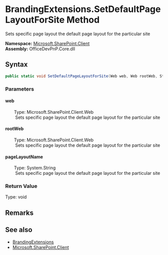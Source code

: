 # BrandingExtensions.SetDefaultPageLayoutForSite Method  
 Sets specific page layout the default page layout for the particular site   

**Namespace:** [Microsoft.SharePoint.Client](Microsoft.SharePoint.Client.md)  
**Assembly:** OfficeDevPnP.Core.dll  
## Syntax
```C#
public static void SetDefaultPageLayoutForSite(Web web, Web rootWeb, String pageLayoutName)
```
### Parameters
#### web  
&emsp;&emsp;Type: Microsoft.SharePoint.Client.Web  
&emsp;&emsp; Sets specific page layout the default page layout for the particular site   

  

#### rootWeb  
&emsp;&emsp;Type: Microsoft.SharePoint.Client.Web  
&emsp;&emsp; Sets specific page layout the default page layout for the particular site   

  

#### pageLayoutName  
&emsp;&emsp;Type: System.String  
&emsp;&emsp; Sets specific page layout the default page layout for the particular site   

  

### Return Value
Type: void  

## Remarks
  
## See also
- [BrandingExtensions](Microsoft.SharePoint.Client.BrandingExtensions.md) 
- [Microsoft.SharePoint.Client](Microsoft.SharePoint.Client.md) 

